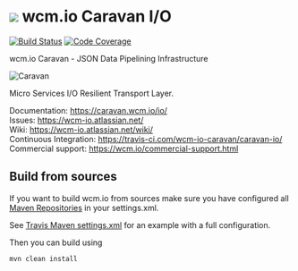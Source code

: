 <img src="https://wcm.io/images/favicon-16@2x.png"/> wcm.io Caravan I/O
======
[![Build Status](https://travis-ci.com/wcm-io-caravan/caravan-io.png?branch=develop)](https://travis-ci.com/wcm-io-caravan/caravan-io)
[![Code Coverage](https://codecov.io/gh/wcm-io-caravan/caravan-io/branch/develop/graph/badge.svg)](https://codecov.io/gh/wcm-io-caravan/caravan-io)

wcm.io Caravan - JSON Data Pipelining Infrastructure

![Caravan](https://github.com/wcm-io-caravan/caravan-tooling/blob/master/public_site/src/site/resources/images/caravan.gif)

Micro Services I/O Resilient Transport Layer.

Documentation: https://caravan.wcm.io/io/<br/>
Issues: https://wcm-io.atlassian.net/<br/>
Wiki: https://wcm-io.atlassian.net/wiki/<br/>
Continuous Integration: https://travis-ci.com/wcm-io-caravan/caravan-io/<br/>
Commercial support: https://wcm.io/commercial-support.html


## Build from sources

If you want to build wcm.io from sources make sure you have configured all [Maven Repositories](https://caravan.wcm.io/maven.html) in your settings.xml.

See [Travis Maven settings.xml](https://github.com/wcm-io-caravan/caravan-io/blob/master/.travis.maven-settings.xml) for an example with a full configuration.

Then you can build using

```
mvn clean install
```
